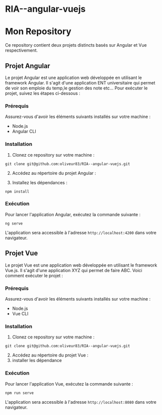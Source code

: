 # RIA--angular-vuejs
# Mon Repository

Ce repository contient deux projets distincts basés sur Angular et Vue respectivement.

## Projet Angular

Le projet Angular est une application web développée en utilisant le framework Angular. Il s'agit d'une application ENT universitaire qui permet de voir son emploie du temp,le gestion des note etc... 
Pour exécuter le projet, suivez les étapes ci-dessous :

### Prérequis

Assurez-vous d'avoir les éléments suivants installés sur votre machine :

- Node.js
- Angular CLI

### Installation

1. Clonez ce repository sur votre machine :
```
git clone git@github.com:oliveur83/RIA--angular-vuejs.git
```

2. Accédez au répertoire du projet Angular :

3. Installez les dépendances :
```
npm install
```

### Exécution

Pour lancer l'application Angular, exécutez la commande suivante :
```
ng serve
```

L'application sera accessible à l'adresse `http://localhost:4200` dans votre navigateur.

## Projet Vue

Le projet Vue est une application web développée en utilisant le framework Vue.js. Il s'agit d'une application XYZ qui permet de faire ABC. Voici comment exécuter le projet :

### Prérequis

Assurez-vous d'avoir les éléments suivants installés sur votre machine :

- Node.js
- Vue CLI

### Installation

1. Clonez ce repository sur votre machine :
```
git clone git@github.com:oliveur83/RIA--angular-vuejs.git
```
2. Accédez au répertoire du projet Vue :
3. installer les dépendance

### Exécution

Pour lancer l'application Vue, exécutez la commande suivante :
```
npm run serve 
```


L'application sera accessible à l'adresse `http://localhost:8080` dans votre navigateur.

